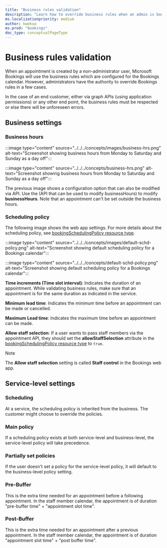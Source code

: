 ```yaml
---
title: "Business rules validation"
description: "Learn how to override business rules when an admin is booking an appointment."
ms.localizationpriority: medium
author: kwekua
ms.prod: "bookings"
doc_type: conceptualPageType
---
```


# Business rules validation

When an appointment is created by a non-administrator user, Microsoft Bookings will use the business rules which are configured for the Bookings calendar. However, administrators have the authority to override Bookings rules in a few cases.

In the case of an end customer, either via graph APIs (using application permissions) or any other end point, the business rules must be respected or else there will be unforeseen errors.

## Business settings

### Business hours

:::image type="content" source="../../../concepts/images/business-hrs.png" alt-text="Screenshot showing business hours from Monday to Saturday and Sunday as a day off":::

:::image type="content" source="../../../concepts/business-hrs.png" alt-text="Screenshot showing business hours from Monday to Saturday and Sunday as a day off":::

The previous image shows a configuration option that can also be modified via API. Use the (API that can be used to modify businessHours) to modify **businessHours**. Note that an appointment can't be set outside the business hours.

### Scheduling policy

The following image shows the web app settings. For more details about the scheduling policy, see [bookingSchedulingPolicy resource type](/graph/api/resources/bookingschedulingpolicy).

:::image type="content" source="../../../concepts/images/default-schd-policy.png" alt-text="Screenshot showing default scheduling policy for a Bookings calendar":::

:::image type="content" source="../../../concepts/default-schd-policy.png" alt-text="Screenshot showing default scheduling policy for a Bookings calendar":::

**Time increments (Time slot interval)**: Indicates the duration of an appointment. While validating business rules, make sure that an appointment is for the same duration as indicated in the service.

**Minimum lead time**: Indicates the minimum time before an appointment can be made or cancelled.

**Maximum Lead time**: Indicates the maximum time before an appointment can be made.  

**Allow staff selection**: If a user wants to pass staff members via the appointment API, they should set the **allowStaffSelection** attribute in the [bookingSchedulingPolicy resource type](../../v1.0/resources/bookingschedulingpolicy.md) to `true`.

> [!NOTE]
> The **Allow staff selection** setting is called **Staff control** in the Bookings web app.

## Service-level settings

### Scheduling

At a service, the scheduling policy is inherited from the business. The customer might choose to override the policies.

### Main policy  

If a scheduling policy exists at both service-level and business-level, the service-level policy will take precedence.

### Partially set policies

If the user doesn't set a policy for the service-level policy, it will default to the business-level policy setting.

### Pre-Buffer

This is the extra time needed for an appointment before a following appointment. In the staff member calendar, the appointment is of duration "pre-buffer time" + "appointment slot time".

### Post-Buffer

This is the extra time needed for an appointment after a previous appointment. In the staff member calendar, the appointment is of duration "appointment slot time" + "post buffer time".
